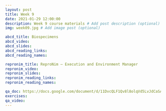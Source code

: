 ```yaml
---
layout: post
title: Week 9
date: 2021-01-29 12:00:00
description: Week 9 course materials # Add post description (optional)
img: week09.jpg # Add image post (optional)

abcd_title: Biospecimens
abcd_video:
abcd_slides:
abcd_reading_links:
abcd_reading_names:

repronim_title: ReproNim – Execution and Environment Manager
repronim_video:
repronim_slides:
repronim_reading_links:
repronim_reading_names:

qa_doc: https://docs.google.com/document/d/11DvcQLF1Qv8l8olqVd5LvJdCaSAQzntCU5a4RCIpvXw/edit?usp=sharing
exercises:
qa_video:
---
```

